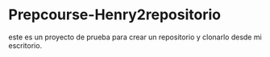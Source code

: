 # Prepcourse-Henry2repositorio
este es un proyecto de prueba para crear un repositorio y clonarlo desde mi escritorio.


